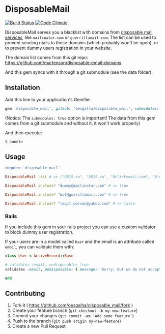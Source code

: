 # DisposableMail
[![Build Status](https://travis-ci.org/oesgalha/disposable_mail.svg)](https://travis-ci.org/oesgalha/disposable_mail)
[![Code Climate](https://codeclimate.com/github/oesgalha/disposable_mail/badges/gpa.svg)](https://codeclimate.com/github/oesgalha/disposable_mail)

DisposableMail serves you a blacklist with domains from [disposable mail services](https://en.wikipedia.org/wiki/Disposable_email_address), like `mailinator.com` or `guerrillamail.com`. The list can be used to prevent sending mails to these domains (which probably won't be open), or to prevent dummy users registration in your website.

The domain list comes from this git repo:
https://github.com/martenson/disposable-email-domains

And this gem syncs with it through a git submodule (see the data folder).

## Installation

Add this line to your application's Gemfile:

```ruby
gem 'disposable_mail', github: 'oesgalha/disposable_mail', submodules: true
```

(Notice: The `submodules: true` option is important! The data from this gem comes from a git submodule and without it, it won't work properly)

And then execute:

    $ bundle

## Usage

```ruby
require 'disposable_mail'

DisposableMail.list # => ["0815.ru", "0815.su", "0clickemail.com", "0-mail.com", "0wnd.net", "0wnd.org", "10minut.com.pl", ... ]

DisposableMail.include? "dummy@mailinator.com" # => true

DisposableMail.include? "bot@guerillamail.com" # => true

DisposableMail.include? "legit-person@yahoo.com" # => false
```

### Rails

If you include this gem in your rails project you can use a custom validator to block dummy user registration.

If your users are in a model called `User` and the email is an attribute called `email`, you can validate them with:

```ruby
class User < ActiveRecord::Base

# validates :email, undisposable: true
validates :email, undisposable: { message: 'Sorry, but we do not accept your mail provider.' }

end
```

## Contributing

1. Fork it ( https://github.com/oesgalha/disposable_mail/fork )
2. Create your feature branch (`git checkout -b my-new-feature`)
3. Commit your changes (`git commit -am 'Add some feature'`)
4. Push to the branch (`git push origin my-new-feature`)
5. Create a new Pull Request
